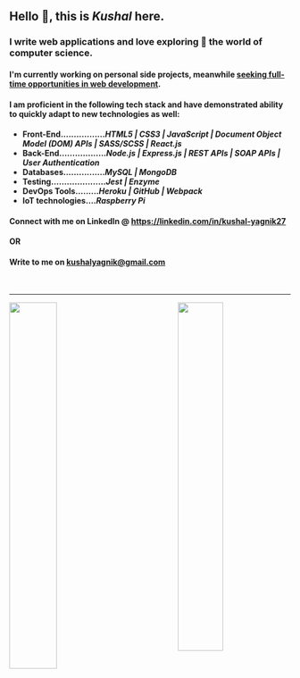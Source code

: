 ## Hello 👋, this is *Kushal* here.

### I write web applications and love exploring 🔭 the world of computer science. 
#### I'm currently working on personal side projects, meanwhile <ins>seeking full-time opportunities in web development</ins>. 
#### I am proficient in the following tech stack and have demonstrated ability to quickly adapt to new technologies as well:
#### <ul><li>Front-End.........….....<em>HTML5 | CSS3 | JavaScript | Document Object Model (DOM) APIs | SASS/SCSS | React.js</li></em><li>Back-End…...............<em>Node.js | Express.js | REST APIs | SOAP APIs | User Authentication</em></li><li>Databases.............…<em>MySQL | MongoDB</li></em><li>Testing………............<em>Jest | Enzyme</em></li><li>DevOps Tools…......<em>Heroku | GitHub | Webpack</em></li><li>IoT technologies….<em>Raspberry Pi</em></li>


#### Connect with me on LinkedIn @ https://linkedin.com/in/kushal-yagnik27
#### OR
#### Write to me on kushalyagnik@gmail.com
  <br/>
  <hr/>
  

<div>
  <img align='left' width="41%" src='https://github-readme-stats.vercel.app/api?username=KushalYagnik&theme=vision-friendly-dark&show_icons=true&count_private=true&include_all_commits=true' />
  <img align='right' width="40%" src='https://github-readme-stats.vercel.app/api/top-langs/?username=KushalYagnik&layout=compact' />
</div>

<!--
**KushalYagnik/KushalYagnik** is a ✨ _special_ ✨ repository because its `README.md` (this file) appears on your GitHub profile.

Here are some ideas to get you started:

I write web applications and love exploring the world of computer science. I'm currently working on personal side projects and am open to full-time opportunities in web development. I am proficient in the following tech stack and have demonstrated ability to quickly adapt to new technologies as well:
<ul><li>Front-End…HTML5 | CSS3 | JavaScript | Document Object Model (DOM) APIs | SASS/SCSS | React.js</li><li>Back-End….Node.js | Express.js | REST APIs | SOAP APIs | User Authentication</li><li>Databases…MySQL | MongoDB</li><li>Testing………Jest | Enzyme</li><li>DevOps Tools…Heroku | GitHub | Webpack</li><li>IoT technologies…Raspberry Pi</li>

- 🔭 I’m currently working on ... improving the quality of my code
- 🌱 I’m currently learning ...
- 👯 I’m looking to collaborate on ...
- 🤔 I’m looking for help with ...
- 💬 Ask me about ...
- 📫 How to reach me: ...
- 😄 Pronouns: ...
- ⚡ Fun fact: ...

![Github stats](https://github-readme-stats.vercel.app/api?username=KushalYagnik&theme=vision-friendly-dark&show_icons=true&count_private=true&include_all_commits=true)
![Top Languages Card](https://github-readme-stats.vercel.app/api/top-langs/?username=KushalYagnik&layout=compact)
-->
